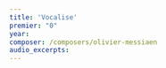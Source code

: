 ```yaml
---
title: 'Vocalise'
premier: "0"
year: 
composer: /composers/olivier-messiaen
audio_excerpts: 
---
```

